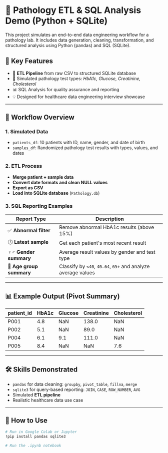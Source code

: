 # 🧪 Pathology ETL & SQL Analysis Demo (Python + SQLite)

This project simulates an end-to-end data engineering workflow for a pathology lab. It includes data generation, cleaning, transformation, and structured analysis using Python (pandas) and SQL (SQLite).

## 📌 Key Features

- 🔄 **ETL Pipeline** from raw CSV to structured SQLite database
- 🧪 Simulated pathology test types: *HbA1c, Glucose, Creatinine, Cholesterol*
- 📊 SQL Analysis for quality assurance and reporting
- 💡 Designed for healthcare data engineering interview showcase

---

## 🧱 Workflow Overview

### 1. **Simulated Data**
- `patients_df`: 10 patients with ID, name, gender, and date of birth
- `samples_df`: Randomized pathology test results with types, values, and dates

### 2. **ETL Process**
- **Merge patient + sample data**
- **Convert date formats and clean NULL values**
- **Export as CSV**
- **Load into SQLite database** (`Pathology.db`)

### 3. **SQL Reporting Examples**

| Report Type | Description |
|-------------|-------------|
| ✅ **Abnormal filter** | Remove abnormal HbA1c results (above 15%) |
| 🕒 **Latest sample** | Get each patient's most recent result |
| ♀♂ **Gender summary** | Average result values by gender and test type |
| 🎂 **Age group summary** | Classify by `<40`, `40–64`, `65+` and analyze average values |

---

## 📊 Example Output (Pivot Summary)

| patient_id | HbA1c | Glucose | Creatinine | Cholesterol |
|------------|-------|---------|------------|-------------|
| P001       | 4.8   | NaN     | 138.0      | NaN         |
| P002       | 5.1   | NaN     | 89.0       | NaN         |
| P004       | 6.1   | 9.1     | 111.0      | NaN         |
| P005       | 8.4   | NaN     | NaN        | 7.6         |

---

## 🛠 Skills Demonstrated

- `pandas` for data cleaning: `groupby`, `pivot_table`, `fillna`, `merge`
- `sqlite3` for query-based reporting: `JOIN`, `CASE`, `ROW_NUMBER`, `AVG`
- Simulated **ETL pipeline**
- Realistic healthcare data use case

---

## 💬 How to Use

```bash
# Run in Google Colab or Jupyter
!pip install pandas sqlite3

# Run the .ipynb notebook
